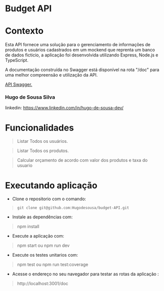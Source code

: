 

# Budget API
 
# Contexto
 

Esta API fornece uma solução para o gerenciamento de informações de produtos e usuários cadastrados em um mockend que reprenta um banco de dados ficticio, a aplicação foi desenvolvida utilizando Express, Node.js e TypeScript. 


A documentação construída no Swagger está disponível na rota "/doc" para uma melhor compreensão e utilização da API.

[API Swagger.](https://budget-api-production.up.railway.app/doc/)


### Hugo de Sousa Silva
linkedin: https://www.linkedin.com/in/hugo-de-sousa-dev/


# Funcionalidades

> Listar Todos os usuários.

> Listar Todos os produtos.

> Calcular orçamento de acordo com valor dos produtos e taxa do usuario
 

# Executando aplicação

* Clone o repositorio com o comando:
> `git clone git@github.com:Hugodesousa/budget-API.git`

* Instale as dependências com:
> npm install

* Execute a aplicação com:
 > npm start ou npm run dev

 * Execute os testes unitarios com:
 > npm test ou npm run test:coverage
 
* Acesse o endereço no seu navegador para testar as rotas da aplicação :
 > http://localhost:3001/doc
#

